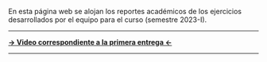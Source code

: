 
En esta página web se alojan los reportes académicos de los ejercicios desarrollados por el equipo para el curso (semestre 2023-I).

<hr/>

[**→ Video correspondiente a la primera entrega ←**](https://drive.google.com/file/d/1X6gV9GNmUPeScEqDjeVXOe45obsyCApQ/preview)

<hr/>